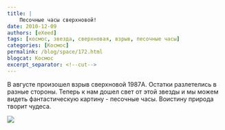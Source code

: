 ```yaml
---
title: |
    Песочные часы сверхновой!
date: 2010-12-09
authors: [eXeed]
tags: [космос, звезда, сверхновая, взрыв, песочные часы]
categories: [Космос]
permalink: /blog/space/172.html
blogcat: Космос
excerpt_separator: <!--cut-->
---
```


В августе произошел взрыв сверхновой 1987A. Остатки разлетелись в разные стороны. Теперь к нам дошел свет от этой звезды и мы можем видеть фантастическую картину - песочные часы. Воистину природа творит чудеса.


![](http://itw66.ru/uploads/images/00/00/03/2010/12/09/1f7325.jpg)

